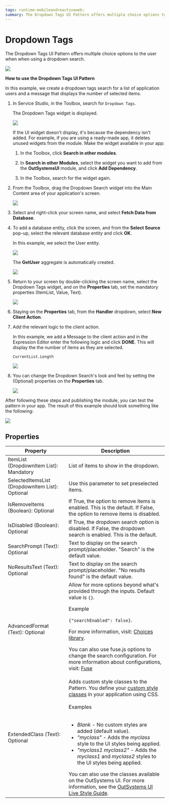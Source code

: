 ```yaml
---
tags: runtime-mobileandreactiveweb;
summary: The Dropdown Tags UI Pattern offers multiple choice options to the user when using a dropdown search.
---
```


# Dropdown Tags

The Dropdown Tags UI Pattern offers multiple choice options to the user when when using a dropdown search.

![](<images/dropdowntags-1-ss.png>)

**How to use the Dropdown Tags UI Pattern**

In this example, we create a dropdown tags search for a list of application users and a message that displays the number of selected items.

1. In Service Studio, in the Toolbox, search for `Dropdown Tags`.

    The Dropdown Tags widget is displayed.

    ![](<images/dropdowntags-2-ss.png>)

    If the UI widget doesn't display, it's because the dependency isn't added. For example, if you are using a ready-made app, it deletes unused widgets from the module. Make the widget available in your app:

    1. In the Toolbox, click **Search in other modules**.
    
    1. In **Search in other Modules**, select the widget you want to add from the **OutSystemsUI** module, and click **Add Dependency**. 
    
    1. In the Toolbox, search for the widget again.

1. From the Toolbox, drag the Dropdown Search widget into the Main Content area of your application's screen.

    ![](<images/dropdowntags-3-ss.png>)

1. Select and right-click your screen name, and select **Fetch Data from Database**.

1. To add a database entity, click the screen, and from the **Select Source** pop-up, select the relevant database entity and click **OK**.

    In this example, we select the User entity. 

    ![](<images/dropdowntags-4-ss.png>)

    The **GetUser** aggregate is automatically created.

    ![](<images/dropdowntags-5-ss.png>)

1. Return to your screen by double-clicking the screen name, select the Dropdown Tags widget, and on the **Properties** tab, set the mandatory properties (ItemList, Value, Text).

    ![](<images/dropdowntags-6-ss.png>)

1. Staying on the **Properties** tab, from the **Handler** dropdown, select **New Client Action**.

1. Add the relevant logic to the client action. 

    In this example, we add a Message to the client action and in the Expression Editor enter the following logic and click **DONE**. This will display the the number of items as they are selected.

    `CurrentList.Length`

    ![](<images/dropdowntags-7-ss.png>)

1. You can change the Dropdown Search's look and feel by setting the (Optional) properties on the **Properties** tab.

    ![](<images/dropdowntags-8-ss.png>)

After following these steps and publishing the module, you can test the pattern in your app. The result of this example should look something like the following:

![](<images/dropdowntags-9-ss.png>)

## Properties

| Property | Description |
|---|---|
| ItemList (DropdownItem List): Mandatory |  List of items to show in the dropdown. |  
| SelectedItemsList (DropdownItem List): Optional | Use this parameter to set preselected items. |  
| IsRemoveItems (Boolean): Optional | If True, the option to remove items is enabled. This is the default. If False, the option to remove items is disabled. |
| IsDisabled (Boolean): Optional | If True, the dropdown search option is disabled. If False, the dropdown search is enabled. This is the default. |
| SearchPrompt (Text): Optional | Text to display on the search prompt/placeholder. "Search" is the default value.|  
| NoResultsText (Text): Optional | Text to display on the search prompt/placeholder. "No results found" is the default value. |
| AdvancedFormat (Text): Optional | Allow for more options beyond what's provided through the inputs. Default value is `{}`. <p> Example</p> `{"searchEnabled": false}`. <p> For more information, visit: [Choices library](https://github.com/jshjohnson/Choices). </p><p>You can also use fuse.js options to change the search configuration. For more information about configurations, visit: [Fuse](https://fusejs.io/) </p> |
| ExtendedClass (Text): Optional | Adds custom style classes to the Pattern. You define your [custom style classes](../../../look-feel/css.md) in your application using CSS.<br/><br/>Examples<br/><br/> <ul><li>_Blank_ - No custom styles are added (default value).</li><li>_"myclass"_ - Adds the _myclass_ style to the UI styles being applied.</li><li>_"myclass1 myclass2"_ - Adds the _myclass1_ and _myclass2_ styles to the UI styles being applied.</li></ul>You can also use the classes available on the OutSystems UI. For more information, see the [OutSystems UI Live Style Guide](https://outsystemsui.outsystems.com/StyleGuidePreview/Styles). |
